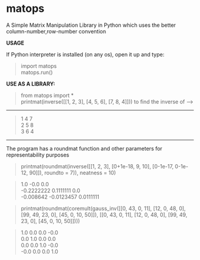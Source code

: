 # matops
A Simple Matrix Manipulation Library in Python which uses the better column-number,row-number convention 


<b>USAGE</b>

If Python interpreter is installed (on any os), open it up and type:

> import matops<br>
> matops.run()


<b>USE AS A LIBRARY:</b>

> from matops import *<br>
> printmat(inverse([[1, 2, 3], [4, 5, 6], [7, 8, 4]]))
to find the inverse of -->

----------
> 1  4  7 <br>
> 2  5  8 <br>
> 3  6  4 
----------

The program has a roundmat function and other parameters for representability purposes
> printmat(roundmat(inverse([[1, 2, 3], [0+1e-18, 9, 10], [0-1e-17, 0-1e-12, 90]]), roundto = 7)), neatness = 10)

>1.0          -0.0             0.0<br>
>-0.2222222   0.1111111        0.0<br>
>-0.008642    -0.0123457       0.0111111<br>


> printmat(roundmat(coremult(gauss_inv([[0, 43, 0, 11], [12, 0, 48, 0], [99, 49, 23, 0], [45, 0, 10, 50]]), [[0, 43, 0, 11], [12, 0, 48, 0], [99, 49, 23, 0], [45, 0, 10, 50]])))

>1.0    0.0   0.0   -0.0<br>
>0.0    1.0   0.0   0.0<br>
>0.0    0.0   1.0   -0.0<br>
>-0.0   0.0   0.0   1.0


